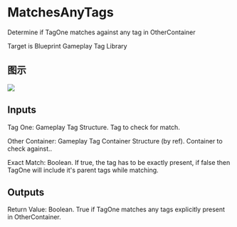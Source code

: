 # MatchesAnyTags

Determine if TagOne matches against any tag in OtherContainer

Target is Blueprint Gameplay Tag Library

## 图示

![]($-20221218-19094811.png)

## Inputs

Tag One: Gameplay Tag Structure. Tag to check for match.

Other Container: Gameplay Tag Container Structure (by ref). Container to check against..

Exact Match: Boolean. If true, the tag has to be exactly present, if false then TagOne will include it's parent tags while matching.  

## Outputs

Return Value: Boolean. True if TagOne matches any tags explicitly present in OtherContainer.

